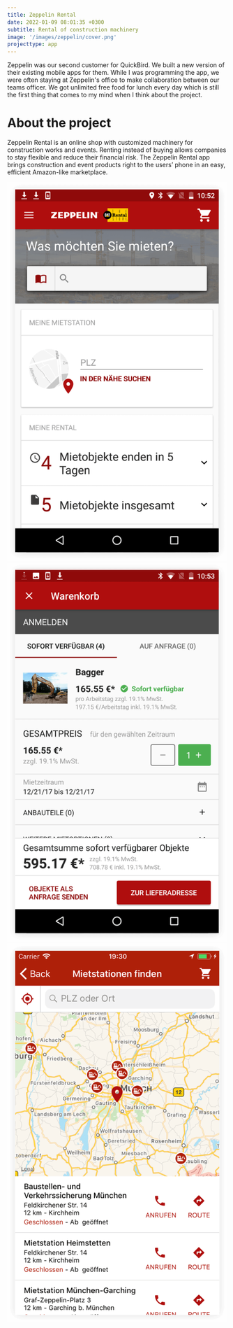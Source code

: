 ```yaml
---
title: Zeppelin Rental
date: 2022-01-09 08:01:35 +0300
subtitle: Rental of construction machinery
image: '/images/zeppelin/cover.png'
projecttype: app
---
```

Zeppelin was our second customer for QuickBird. We built a new version of their existing mobile apps for them. While I was programming the app, we were often staying at Zeppelin's office to make collaboration between our teams officer. We got unlimited free food for lunch every day which is still the first thing that comes to my mind when I think about the project.

# About the project

Zeppelin Rental is an online shop with customized machinery for construction works and events. Renting instead of buying allows companies to stay flexible and reduce their financial risk. The Zeppelin Rental app brings construction and event products right to the users’ phone in an easy, efficient Amazon-like marketplace.

<div class="gallery-box">
  <div class="gallery">
    <img src="/images/zeppelin/screen1.png" loading="lazy">
    <img src="/images/zeppelin/screen2.png" loading="lazy">
    <img src="/images/zeppelin/screen3.png" loading="lazy">
  </div>
</div>
